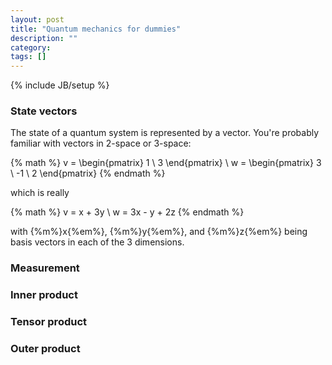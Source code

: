 ```yaml
---
layout: post
title: "Quantum mechanics for dummies"
description: ""
category: 
tags: []
---
```

{% include JB/setup %}

### State vectors

The state of a quantum system is represented by a vector. You're probably familiar with vectors in 2-space or 3-space:

{% math %}
v = \begin{pmatrix} 1 \\ 3 \end{pmatrix} \\
w = \begin{pmatrix} 3 \\ -1 \\ 2 \end{pmatrix}
{% endmath %}

which is really

{% math %}
v = x + 3y \\
w = 3x - y + 2z
{% endmath %}

with {%m%}x{%em%}, {%m%}y{%em%}, and {%m%}z{%em%} being basis vectors in each of the 3 dimensions.

### Measurement

### Inner product

### Tensor product

### Outer product